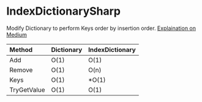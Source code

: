 # IndexDictionarySharp
Modify Dictionary to perform Keys order by insertion order.
[Explaination on Medium]()

| Method | Dictionary | IndexDictionary
| :--- | :--- | :--- |
| Add | O(1) | O(1) |
| Remove | O(1) | O(n) |
| Keys | O(1) | *O(1) |
| TryGetValue | O(1) | O(1) |